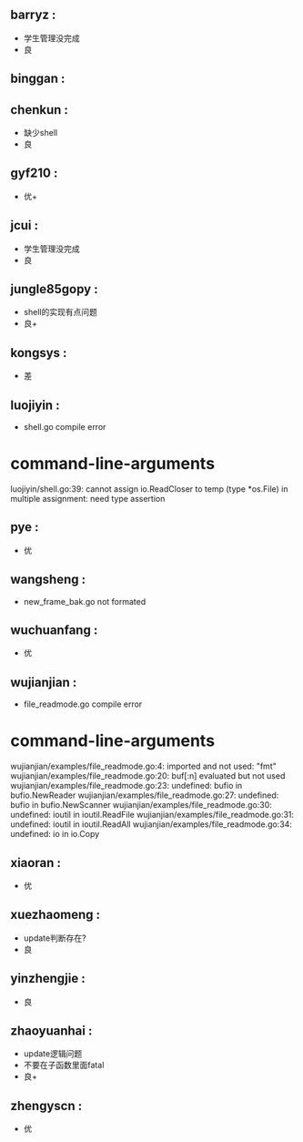 ## barryz :
- 学生管理没完成
- 良

## binggan :

## chenkun :
- 缺少shell
- 良

## gyf210 :
- 优+

## jcui :
- 学生管理没完成
- 良

## jungle85gopy :
- shell的实现有点问题
- 良+

## kongsys :
- 差

## luojiyin :
- shell.go compile error
# command-line-arguments
luojiyin/shell.go:39: cannot assign io.ReadCloser to temp (type *os.File) in multiple assignment: need type assertion


## pye :
- 优

## wangsheng :
- new_frame_bak.go not formated

## wuchuanfang :
- 优

## wujianjian :
- file_readmode.go compile error
# command-line-arguments
wujianjian/examples/file_readmode.go:4: imported and not used: "fmt"
wujianjian/examples/file_readmode.go:20: buf[:n] evaluated but not used
wujianjian/examples/file_readmode.go:23: undefined: bufio in bufio.NewReader
wujianjian/examples/file_readmode.go:27: undefined: bufio in bufio.NewScanner
wujianjian/examples/file_readmode.go:30: undefined: ioutil in ioutil.ReadFile
wujianjian/examples/file_readmode.go:31: undefined: ioutil in ioutil.ReadAll
wujianjian/examples/file_readmode.go:34: undefined: io in io.Copy


## xiaoran :
- 优

## xuezhaomeng :
- update判断存在?
- 良

## yinzhengjie :
- 良

## zhaoyuanhai :
- update逻辑问题
- 不要在子函数里面fatal
- 良+

## zhengyscn :
- 优

